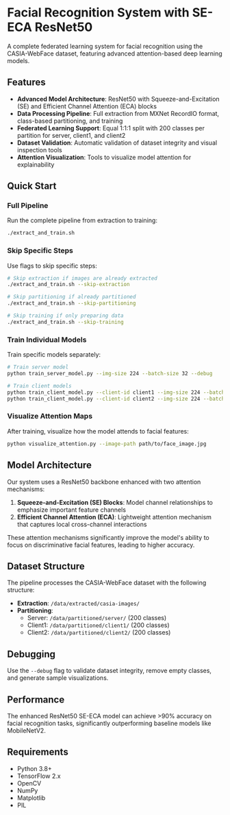 # Facial Recognition System with SE-ECA ResNet50

A complete federated learning system for facial recognition using the CASIA-WebFace dataset, featuring advanced attention-based deep learning models.

## Features

- **Advanced Model Architecture**: ResNet50 with Squeeze-and-Excitation (SE) and Efficient Channel Attention (ECA) blocks
- **Data Processing Pipeline**: Full extraction from MXNet RecordIO format, class-based partitioning, and training
- **Federated Learning Support**: Equal 1:1:1 split with 200 classes per partition for server, client1, and client2
- **Dataset Validation**: Automatic validation of dataset integrity and visual inspection tools
- **Attention Visualization**: Tools to visualize model attention for explainability

## Quick Start

### Full Pipeline

Run the complete pipeline from extraction to training:

```bash
./extract_and_train.sh
```

### Skip Specific Steps

Use flags to skip specific steps:

```bash
# Skip extraction if images are already extracted
./extract_and_train.sh --skip-extraction

# Skip partitioning if already partitioned
./extract_and_train.sh --skip-partitioning

# Skip training if only preparing data
./extract_and_train.sh --skip-training
```

### Train Individual Models

Train specific models separately:

```bash
# Train server model
python train_server_model.py --img-size 224 --batch-size 32 --debug

# Train client models
python train_client_model.py --client-id client1 --img-size 224 --batch-size 32 --debug
python train_client_model.py --client-id client2 --img-size 224 --batch-size 32 --debug
```

### Visualize Attention Maps

After training, visualize how the model attends to facial features:

```bash
python visualize_attention.py --image-path path/to/face_image.jpg
```

## Model Architecture

Our system uses a ResNet50 backbone enhanced with two attention mechanisms:

1. **Squeeze-and-Excitation (SE) Blocks**: Model channel relationships to emphasize important feature channels
2. **Efficient Channel Attention (ECA)**: Lightweight attention mechanism that captures local cross-channel interactions

These attention mechanisms significantly improve the model's ability to focus on discriminative facial features, leading to higher accuracy.

## Dataset Structure

The pipeline processes the CASIA-WebFace dataset with the following structure:

- **Extraction**: `/data/extracted/casia-images/`
- **Partitioning**: 
  - Server: `/data/partitioned/server/` (200 classes)
  - Client1: `/data/partitioned/client1/` (200 classes)
  - Client2: `/data/partitioned/client2/` (200 classes)

## Debugging

Use the `--debug` flag to validate dataset integrity, remove empty classes, and generate sample visualizations.

## Performance

The enhanced ResNet50 SE-ECA model can achieve >90% accuracy on facial recognition tasks, significantly outperforming baseline models like MobileNetV2.

## Requirements

- Python 3.8+
- TensorFlow 2.x
- OpenCV
- NumPy
- Matplotlib
- PIL 
